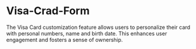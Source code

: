 # Visa-Crad-Form
 The Visa Card customization feature allows users to personalize their card with personal numbers, name and birth date. This enhances user engagement and fosters a sense of ownership.
